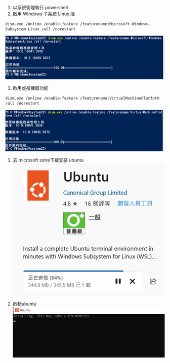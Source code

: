 1. 以系統管理執行 powershell
1. 啟用 Windows 子系統 Linux 版
```
dism.exe /online /enable-feature /featurename:Microsoft-Windows-Subsystem-Linux /all /norestart
```
![alt text](image.png)
1. 啟用虛擬機器功能
```
dism.exe /online /enable-feature /featurename:VirtualMachinePlatform /all /norestart
```
![alt text](image-1.png)

1. 去 microsoft sotre下載安裝 ubuntu
![alt text](image-3.png)

1. 啟動ubuntu
![alt text](image-4.png)